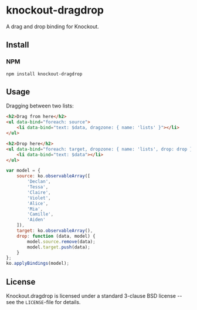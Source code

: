 # knockout-dragdrop

A drag and drop binding for Knockout.

## Install

### NPM

`npm install knockout-dragdrop`

## Usage

Dragging between two lists:

```html
<h2>Drag from here</h2>
<ul data-bind="foreach: source">
    <li data-bind="text: $data, dragzone: { name: 'lists' }"></li>
</ul>

<h2>Drop here</h2>
<ul data-bind="foreach: target, dropzone: { name: 'lists', drop: drop }">
    <li data-bind="text: $data"></li>
</ul>
```

```js
var model = {
    source: ko.observableArray([
        'Declan',
        'Tessa',
        'Claire',
        'Violet',
        'Alice',
        'Mia',
        'Camille',
        'Aiden'
    ]),
    target: ko.observableArray(),
    drop: function (data, model) {
        model.source.remove(data);
        model.target.push(data);
    }
};
ko.applyBindings(model);
```

## License

Knockout.dragdrop is licensed under a standard 3-clause BSD license -- see the `LICENSE`-file for details.
